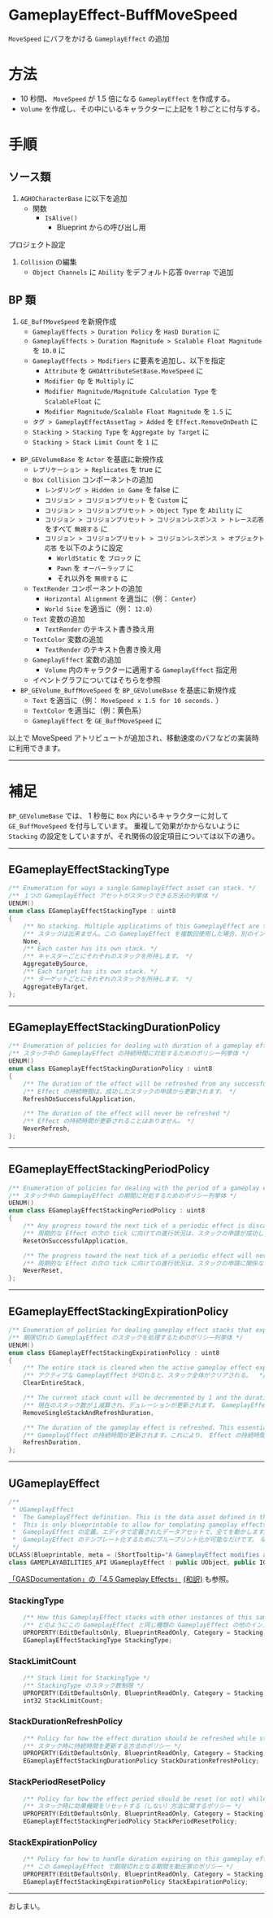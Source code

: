 # GameplayEffect-BuffMoveSpeed
`MoveSpeed` にバフをかける `GameplayEffect` の追加

# 方法

* 10 秒間、 `MoveSpeed` が 1.5 倍になる `GameplayEffect` を作成する。
* `Volume` を作成し、その中にいるキャラクターに上記を 1 秒ごとに付与する。

# 手順

## ソース類

1. `AGHOCharacterBase` に以下を追加
	* 関数
		* `IsAlive()`
			* Blueprint からの呼び出し用

プロジェクト設定

1. `Collision` の編集
	* `Object Channels` に `Ability` をデフォルト応答 `Overrap` で追加

## BP 類

1. `GE_BuffMoveSpeed` を新規作成
	* `GameplayEffects > Duration Policy` を `HasD Duration` に
	* `GameplayEffects > Duration Magnitude > Scalable Float Magnitude` を `10.0` に
	* `GameplayEffects > Modifiers` に要素を追加し、以下を指定
		* `Attribute` を `GHOAttributeSetBase.MoveSpeed` に
		* `Modifier Op` を `Multiply` に
		* `Modifier Magnitude/Magnitude Calculation Type` を `ScalableFloat` に
		* `Modifier Magnitude/Scalable Float Magnitude` を `1.5` に
	* `タグ > GameplayEffectAssetTag > Added` を `Effect.RemoveOnDeath` に
	* `Stacking > Stacking Type` を `Aggregate by Target` に
	* `Stacking > Stack Limit Count` を `1` に
* `BP_GEVolumeBase` を `Actor` を基底に新規作成
	* `レプリケーション > Replicates` を true に
	* `Box Collision` コンポーネントの追加
		* `レンダリング > Hidden in Game` を false に
		* `コリジョン > コリジョンプリセット` を `Custom` に
		* `コリジョン > コリジョンプリセット > Object Type` を `Ability` に
		* `コリジョン > コリジョンプリセット > コリジョンレスポンス > トレース応答` をすべて `無視する` に
		* `コリジョン > コリジョンプリセット > コリジョンレスポンス > オブジェクト応答` を以下のように設定
			* `WorldStatic` を `ブロック` に
			* `Pawn` を `オーバーラップ` に
			* それ以外を `無視する` に
	* `TextRender` コンポーネントの追加
		* `Horizontal Alignment` を適当に（例： `Center`）
		* `World Size`  を適当に（例： `12.0`）
	* `Text` 変数の追加
		* `TextRender` のテキスト書き換え用
	* `TextColor` 変数の追加
		* `TextRender` のテキスト色書き換え用
	* `GameplayEffect` 変数の追加
		* `Volume` 内のキャラクターに適用する `GameplayEffect` 指定用
	* イベントグラフについてはそちらを参照
* `BP_GEVolume_BuffMoveSpeed` を `BP_GEVolumeBase` を基底に新規作成
	* `Text` を適当に（例： `MoveSpeed x 1.5 for 10 seconds.` ）
	* `TextColor` を適当に（例：黄色系）
	* `GameplayEffect` を `GE_BuffMoveSpeed` に



以上で MoveSpeed アトリビュートが追加され、移動速度のバフなどの実装時に利用できます。

-----
# 補足

`BP_GEVolumeBase` では、 1 秒毎に `Box` 内にいるキャラクターに対して `GE_BuffMoveSpeed` を付与しています。
重複して効果がかからないように `Stacking` の設定をしていますが、それ関係の設定項目については以下の通り。

-----
## EGameplayEffectStackingType
```c++
/** Enumeration for ways a single GameplayEffect asset can stack. */
/** １つの GameplayEffect アセットがスタックできる方法の列挙体 */
UENUM()
enum class EGameplayEffectStackingType : uint8
{
	/** No stacking. Multiple applications of this GameplayEffect are treated as separate instances. */
	/** スタックは出来ません。この GameplayEffect を複数回使用した場合、別のインスタンスとして扱われます。 */
	None,
	/** Each caster has its own stack. */
	/** キャスターごとにそれぞれのスタックを所持します。 */
	AggregateBySource,
	/** Each target has its own stack. */
	/** ターゲットごとにそれぞれのスタックを所持します。 */
	AggregateByTarget,
};
```

-----
## EGameplayEffectStackingDurationPolicy

```c++
/** Enumeration of policies for dealing with duration of a gameplay effect while stacking */
/** スタック中の GameplayEffect の持続時間に対処するためのポリシー列挙体 */
UENUM()
enum class EGameplayEffectStackingDurationPolicy : uint8
{
	/** The duration of the effect will be refreshed from any successful stack application */
	/** Effect の持続時間は、成功したスタックの申請から更新されます。 */
	RefreshOnSuccessfulApplication,

	/** The duration of the effect will never be refreshed */
	/** Effect の持続時間が更新されることはありません。 */
	NeverRefresh,
};
```

-----
## EGameplayEffectStackingPeriodPolicy

```c++
/** Enumeration of policies for dealing with the period of a gameplay effect while stacking */
/** スタック中の GameplayEffect の期間に対処するためのポリシー列挙体 */
UENUM()
enum class EGameplayEffectStackingPeriodPolicy : uint8
{
	/** Any progress toward the next tick of a periodic effect is discarded upon any successful stack application */
	/** 周期的な Effect の次の tick に向けての進行状況は、スタックの申請が成功した時点で破棄されます。 */
	ResetOnSuccessfulApplication,

	/** The progress toward the next tick of a periodic effect will never be reset, regardless of stack applications */
	/** 周期的な Effect の次の tick に向けての進行状況は、スタックの申請に関係なく、決してリセットされません。 */
	NeverReset,
};
```

-----
## EGameplayEffectStackingExpirationPolicy

```c++
/** Enumeration of policies for dealing gameplay effect stacks that expire (in duration based effects). */
/** 期限切れの GameplayEffect のスタックを処理するためのポリシー列挙体 */
UENUM()
enum class EGameplayEffectStackingExpirationPolicy : uint8
{
	/** The entire stack is cleared when the active gameplay effect expires  */
	/** アクティブな GameplayEffect が切れると、スタック全体がクリアされる。  */
	ClearEntireStack,

	/** The current stack count will be decremented by 1 and the duration refreshed. The GE is not "reapplied", just continues to exist with one less stacks. */
	/** 現在のスタック数が１減算され、デュレーションが更新されます。 GameplayEffect は「再適用」されず、スタック数が１つ減った状態で存在し続けます。 */
	RemoveSingleStackAndRefreshDuration,

	/** The duration of the gameplay effect is refreshed. This essentially makes the effect infinite in duration. This can be used to manually handle stack decrements via OnStackCountChange callback */
	/** GameplayEffect の持続時間が更新されます。これにより、 Effect の持続時間は実質的に無限になります。 OnStackCountChange コールバックでスタックの減少を手動で処理する場合に使用できます。 */
	RefreshDuration,
};
```

-----
## UGameplayEffect

```c++
/**
 * UGameplayEffect
 *	The GameplayEffect definition. This is the data asset defined in the editor that drives everything.
 *  This is only blueprintable to allow for templating gameplay effects. Gameplay effects should NOT contain blueprint graphs.
 *	GameplayEffect の定義。エディタで定義されたデータアセットで、全てを動かします。
 *  GameplayEffect のテンプレート化するためにブループリント化が可能なだけです。 GameplayEffect はグラフを含めることは出来ません。
 */
UCLASS(Blueprintable, meta = (ShortTooltip="A GameplayEffect modifies attributes and tags."))
class GAMEPLAYABILITIES_API UGameplayEffect : public UObject, public IGameplayTagAssetInterface
```

[「GASDocumentation」の「4.5 Gameplay Effects」](https://github.com/tranek/GASDocumentation#concepts-ge) [(和訳)](https://github.com/sentyaanko/GASDocumentation/blob/lang-ja/README.jp.md#concepts-ge) も参照。

### StackingType

```c++
	/** How this GameplayEffect stacks with other instances of this same GameplayEffect */
	/** どのようにこの GameplayEffect と同じ種類の GameplayEffect の他のインスタンスがスタックするか */
	UPROPERTY(EditDefaultsOnly, BlueprintReadOnly, Category = Stacking)
	EGameplayEffectStackingType	StackingType;
```

### StackLimitCount

```c++
	/** Stack limit for StackingType */
	/** StackingType のスタック数制限 */
	UPROPERTY(EditDefaultsOnly, BlueprintReadOnly, Category = Stacking)
	int32 StackLimitCount;
```

### StackDurationRefreshPolicy

```c++
	/** Policy for how the effect duration should be refreshed while stacking */
	/** スタック時に持続時間を更新する方法のポリシー */
	UPROPERTY(EditDefaultsOnly, BlueprintReadOnly, Category = Stacking)
	EGameplayEffectStackingDurationPolicy StackDurationRefreshPolicy;
```

### StackPeriodResetPolicy

```c++
	/** Policy for how the effect period should be reset (or not) while stacking */
	/** スタック時に効果機関をリセットする（しない）方法に関するポリシー */
	UPROPERTY(EditDefaultsOnly, BlueprintReadOnly, Category = Stacking)
	EGameplayEffectStackingPeriodPolicy StackPeriodResetPolicy;
```

### StackExpirationPolicy

```c++
	/** Policy for how to handle duration expiring on this gameplay effect */
	/** この GameplayEffect で期限切れとなる期間を動圧家のポリシー */
	UPROPERTY(EditDefaultsOnly, BlueprintReadOnly, Category = Stacking)
	EGameplayEffectStackingExpirationPolicy StackExpirationPolicy;

```



-----
おしまい。
